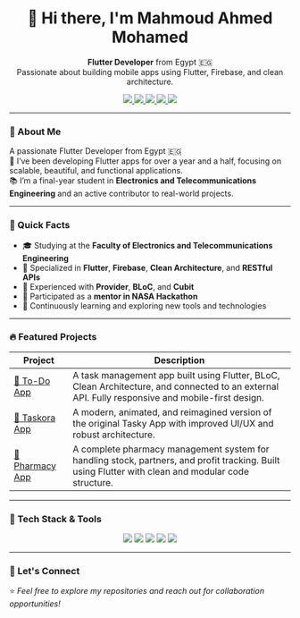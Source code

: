 <p align="center">
  <h1 align="center">👋 Hi there, I'm Mahmoud Ahmed Mohamed</h1>
</p>

<p align="center">
  <b>Flutter Developer</b> from Egypt 🇪🇬<br>
  Passionate about building mobile apps using Flutter, Firebase, and clean architecture.
</p>

<p align="center">
  <a href="https://www.linkedin.com/in/mahmoud-ahmed-856765266/">
    <img src="https://img.shields.io/badge/LinkedIn-blue?style=for-the-badge&logo=linkedin" />
  </a>
  <a href="mailto:mahmoud225486@gmail.com">
    <img src="https://img.shields.io/badge/Gmail-D14836?style=for-the-badge&logo=gmail&logoColor=white" />
  </a>
  <a href="tel:+201115257750">
    <img src="https://img.shields.io/badge/Phone-25D366?style=for-the-badge&logo=whatsapp&logoColor=white" />
  </a>
  <a href="https://www.instagram.com/xx__mahmoud_2tta__xx">
    <img src="https://img.shields.io/badge/Instagram-E4405F?style=for-the-badge&logo=instagram&logoColor=white" />
  </a>
  <a href="https://github.com/Mahmoud52atta">
    <img src="https://img.shields.io/badge/GitHub-100000?style=for-the-badge&logo=github&logoColor=white" />
  </a>
</p>

---

### 🎯 About Me

A passionate Flutter Developer from Egypt 🇪🇬  
🚀 I’ve been developing Flutter apps for over a year and a half, focusing on scalable, beautiful, and functional applications.  
📚 I’m a final-year student in **Electronics and Telecommunications Engineering** and an active contributor to real-world projects.

---

### 💼 Quick Facts

- 🎓 Studying at the **Faculty of Electronics and Telecommunications Engineering**
- 📱 Specialized in **Flutter**, **Firebase**, **Clean Architecture**, and **RESTful APIs**
- 🧠 Experienced with **Provider**, **BLoC**, and **Cubit**
- 💬 Participated as a **mentor in NASA Hackathon**
- 🌱 Continuously learning and exploring new tools and technologies

---

### 🔥 Featured Projects

| Project | Description |
|--------|-------------|
| [📝 To-Do App](https://github.com/Mahmoud52atta/To-Do-App) | A task management app built using Flutter, BLoC, Clean Architecture, and connected to an external API. Fully responsive and mobile-first design. |
| [📲 Taskora App](https://github.com/Mahmoud52atta/rebuild_tasky_app) | A modern, animated, and reimagined version of the original Tasky App with improved UI/UX and robust architecture. |
| [💊 Pharmacy App](https://github.com/abd0-kha1ed/pharmacy) | A complete pharmacy management system for handling stock, partners, and profit tracking. Built using Flutter with clean and modular code structure. |

---

### 🧰 Tech Stack & Tools

<p align="center">
  <img src="https://img.shields.io/badge/Dart-0175C2?style=for-the-badge&logo=dart&logoColor=white" />
  <img src="https://img.shields.io/badge/Flutter-02569B?style=for-the-badge&logo=flutter&logoColor=white" />
  <img src="https://img.shields.io/badge/Firebase-FFCA28?style=for-the-badge&logo=firebase&logoColor=black" />
  <img src="https://img.shields.io/badge/Git-F05032?style=for-the-badge&logo=git&logoColor=white" />
  <img src="https://img.shields.io/badge/VS%20Code-007ACC?style=for-the-badge&logo=visual-studio-code&logoColor=white" />
</p>

---

### 🌟 Let's Connect

⭐️ *Feel free to explore my repositories and reach out for collaboration opportunities!*
